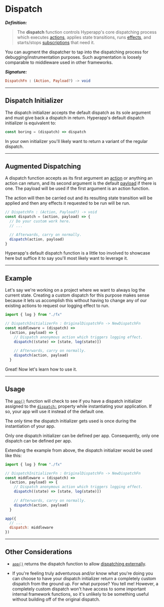 # Dispatch

**_Definition:_**

> The **dispatch** function controls Hyperapp's core dispatching process which executes [actions](actions.md), applies state transitions, runs [effects](effects.md), and starts/stops [subscriptions](subscriptions.md) that need it.

You can augment the dispatcher to tap into the dispatching process for debugging/instrumentation purposes. Such augmentation is loosely comparable to middleware used in other frameworks.

**_Signature:_**

```elm
DispatchFn : (Action, Payload?) -> void
```

---

## Dispatch Initializer

The dispatch initializer accepts the default dispatch as its sole argument and must give back a dispatch in return. Hyperapp's default dispatch initializer is equivalent to:

```js
const boring = (dispatch) => dispatch
```

In your own initializer you'll likely want to return a variant of the regular dispatch.

---

## Augmented Dispatching

A dispatch function accepts as its first argument an [action](actions.md) or anything an action can return, and its second argument is the default [payload](actions.md#payloads) if there is one. The payload will be used if the first argument is an action function.

The action will then be carried out and its resulting state transition will be applied and then any effects it requested to be run will be run.

```js
// DispatchFn : (Action, Payload?) -> void
const dispatch = (action, payload) => {
  // Do your custom work here.
  // ...

  // Afterwards, carry on normally.
  dispatch(action, payload)
}
```

Hyperapp's default dispatch function is a little too involved to showcase here but suffice it to say you'll most likely want to leverage it.

---

## Example

Let's say we're working on a project where we want to always log the current state. Creating a custom dispatch for this purpose makes sense because it lets us accomplish this without having to change any of our existing actions to request our logging effect to run.

```js
import { log } from "./fx"

// DispatchInitializerFn : OriginalDispatchFn -> NewDispatchFn
const middleware = (dispatch) => 
  (action, payload) => {
    // Dispatch anonymous action which triggers logging effect.
    dispatch((state) => [state, log(state)])
    
    // Afterwards, carry on normally.
    dispatch(action, payload)
  }
```

Great! Now let's learn how to use it.

---

## Usage

The [`app()`](../api/app.md) function will check to see if you have a dispatch initializer assigned to the [`dispatch:`](../api/app.md#dispatch) property while instantiating your application. If so, your app will use it instead of the default one.

The only time the dispatch initializer gets used is once during the instantiation of your app.

Only one dispatch initializer can be defined per app. Consequently, only one dispatch can be defined per app.

Extending the example from above, the dispatch initializer would be used like this:

```js
import { log } from "./fx"

// DispatchInitializerFn : OriginalDispatchFn -> NewDispatchFn
const middleware = (dispatch) => 
  (action, payload) => {
    // Dispatch anonymous action which triggers logging effect.
    dispatch((state) => [state, log(state)])
    
    // Afterwards, carry on normally.
    dispatch(action, payload)
  }

app({
  // ...
  dispatch: middleware
})
```

---

## Other Considerations

- [`app()`](../api/app.md) returns the dispatch function to allow [dispatching externally](../api/app.md#instrumentation).

- If you're feeling truly adventurous and/or know what you're doing you can choose to have your dispatch initializer return a completely custom dispatch from the ground up. For what purpose? You tell me! However, a completely custom dispatch won't have access to some important internal framework functions, so it's unlikely to be something useful without building off of the original dispatch.
